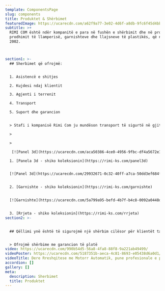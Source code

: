 ```yaml
---
template: ComponentsPage
slug: components
title: Produktet & Shërbimet
featuredImage: https://ucarecdn.com/a62f9a77-3e02-4d6f-a8db-9fc6f45d4bb6/
subtitle: >+
  RIMI COM është ndër kompanitë e para në fushën e shërbimit dhe në procesin e
  prodhimit të llamperisë, garnishteve dhe llajsneve të plastikës, që nga viti
  2002.



section1: >-
  ## Sherbimet që ofrojmë:


  1. Asistencë e shitjes

  2. Kujdesi ndaj klientit

  3. Agjenti i terrenit

  4. Transport

  5. Suport dhe garancion


  > Stafi i kompanisë Rimi Com ju mundëson transport të sigurtë në gjithë Kosovën.

  >

  >

   [![Panel 3d](https://ucarecdn.com/aca50386-4ce0-4956-9fbc-df4a5672e1c0/)](https://rimi-ks.com/panel3d)

  1. [Panela 3d - shiko koleksionin](https://rimi-ks.com/panel3d)


  [![Panel 3d](https://ucarecdn.com/29932671-0c32-40ff-a7ca-50dd3ef684f3/)](https://rimi-ks.com/garnishte)


  2. [Garnishte - shiko koleksionin](https://rimi-ks.com/garnishte)


  [![Garnishte](https://ucarecdn.com/5a799a95-befd-4b7f-b4c8-0092a0448d11/)](https://rimi-ks.com/rrjeta)


  3. [Rrjeta - shiko koleksionin](https://rimi-ks.com/rrjeta)
section2: >-
  

  ## Qëllimi ynë është të sigurojmë një shërbim cilësor për klientët tanë kurdoherë që na kontaktojnë, përmes telefonit ose e-mailit


  > Ofrojmë shërbime me garancion të plotë
video: https://ucarecdn.com/990b54d5-56a8-4fa8-88f8-9a221ab49499/
videoPoster: https://ucarecdn.com/5187351b-aeca-4c81-8693-e05438d6a0d1/
videoTitle: Dere Rreshqitese me Motorr Automatik, pune profesionale e perfunduar. 🚘🏡
accordion: []
gallery: []
meta:
  description: Sherbimet
  title: Produktet
---
```

